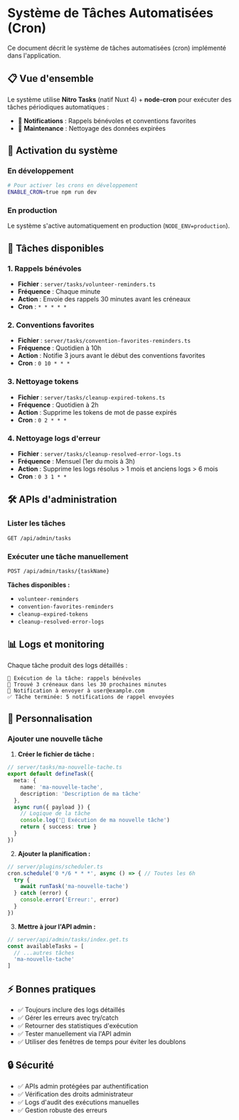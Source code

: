 # Système de Tâches Automatisées (Cron)

Ce document décrit le système de tâches automatisées (cron) implémenté dans l'application.

## 📋 Vue d'ensemble

Le système utilise **Nitro Tasks** (natif Nuxt 4) + **node-cron** pour exécuter des tâches périodiques automatiques :

- 🔔 **Notifications** : Rappels bénévoles et conventions favorites
- 🧹 **Maintenance** : Nettoyage des données expirées

## 🚀 Activation du système

### En développement
```bash
# Pour activer les crons en développement
ENABLE_CRON=true npm run dev
```

### En production
Le système s'active automatiquement en production (`NODE_ENV=production`).

## 📅 Tâches disponibles

### 1. Rappels bénévoles
- **Fichier** : `server/tasks/volunteer-reminders.ts`
- **Fréquence** : Chaque minute
- **Action** : Envoie des rappels 30 minutes avant les créneaux
- **Cron** : `* * * * *`

### 2. Conventions favorites
- **Fichier** : `server/tasks/convention-favorites-reminders.ts`
- **Fréquence** : Quotidien à 10h
- **Action** : Notifie 3 jours avant le début des conventions favorites
- **Cron** : `0 10 * * *`

### 3. Nettoyage tokens
- **Fichier** : `server/tasks/cleanup-expired-tokens.ts`
- **Fréquence** : Quotidien à 2h
- **Action** : Supprime les tokens de mot de passe expirés
- **Cron** : `0 2 * * *`

### 4. Nettoyage logs d'erreur
- **Fichier** : `server/tasks/cleanup-resolved-error-logs.ts`
- **Fréquence** : Mensuel (1er du mois à 3h)
- **Action** : Supprime les logs résolus > 1 mois et anciens logs > 6 mois
- **Cron** : `0 3 1 * *`

## 🛠️ APIs d'administration

### Lister les tâches
```bash
GET /api/admin/tasks
```

### Exécuter une tâche manuellement
```bash
POST /api/admin/tasks/{taskName}
```

**Tâches disponibles :**
- `volunteer-reminders`
- `convention-favorites-reminders`
- `cleanup-expired-tokens`
- `cleanup-resolved-error-logs`

## 📊 Logs et monitoring

Chaque tâche produit des logs détaillés :

```
🔔 Exécution de la tâche: rappels bénévoles
📅 Trouvé 3 créneaux dans les 30 prochaines minutes
🔔 Notification à envoyer à user@example.com
✅ Tâche terminée: 5 notifications de rappel envoyées
```

## 🔧 Personnalisation

### Ajouter une nouvelle tâche

1. **Créer le fichier de tâche :**
```typescript
// server/tasks/ma-nouvelle-tache.ts
export default defineTask({
  meta: {
    name: 'ma-nouvelle-tache',
    description: 'Description de ma tâche'
  },
  async run({ payload }) {
    // Logique de la tâche
    console.log('🚀 Exécution de ma nouvelle tâche')
    return { success: true }
  }
})
```

2. **Ajouter la planification :**
```typescript
// server/plugins/scheduler.ts
cron.schedule('0 */6 * * *', async () => { // Toutes les 6h
  try {
    await runTask('ma-nouvelle-tache')
  } catch (error) {
    console.error('Erreur:', error)
  }
})
```

3. **Mettre à jour l'API admin :**
```typescript
// server/api/admin/tasks/index.get.ts
const availableTasks = [
  // ...autres tâches
  'ma-nouvelle-tache'
]
```

## ⚡ Bonnes pratiques

- ✅ Toujours inclure des logs détaillés
- ✅ Gérer les erreurs avec try/catch
- ✅ Retourner des statistiques d'exécution
- ✅ Tester manuellement via l'API admin
- ✅ Utiliser des fenêtres de temps pour éviter les doublons

## 🔒 Sécurité

- ✅ APIs admin protégées par authentification
- ✅ Vérification des droits administrateur
- ✅ Logs d'audit des exécutions manuelles
- ✅ Gestion robuste des erreurs